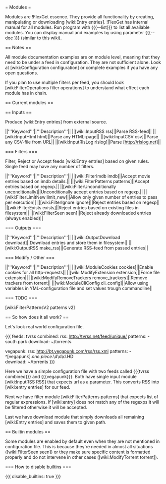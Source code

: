 = Modules =

Modules are !FlexGet essence. They provide all functionality by creating, manipulating or downloading [wiki:Entry entries]. !FlexGet has internal manual for all modules. Run program with {{{--list}}} to list all available modules. You can display manual and examples by using parameter {{{--doc <module>}}} (similar to this wiki).

== Notes ==

All module documentation examples are on module level, meaning that they need to be under a feed in configuration. They are not sufficient alone. Look at [wiki:Configuration configuration] or complete examples if you have any open questions.

If you plan to use multiple filters per feed, you should look [wiki:FilterOperations filter operations] to understand what effect each module has in chain.

== Current modules ==

== Inputs ==

Produce [wiki:Entry entries] from external source.

||'''Keyword'''||'''Description'''||
||[wiki:InputRSS rss]||Parse RSS-feed||
||[wiki:InputHtml html]||Parse any HTML-page||
||[wiki:InputCSV csv]||Parse any CSV-file from URL||
||[wiki:InputRlsLog rlslog]||Parse [http://rlslog.net]||

=== Filters ===

Filter, Reject or Accept feeds [wiki:Entry entries] based on given rules. Single feed may have any number of filters.

||'''Keyword'''||'''Description'''||
||[wiki:FilterImdb imdb]||Accept movie entries based on imdb details.||
||[wiki:FilterPatterns patterns]||Accept entries based on regexp.||
||[wiki:FilterUnconditionally unconditionally]||Unconditionally accept entries based on regexp.||
||[wiki:FilterLimitNew limit_new]||Allow only given number of entries to pass per execution||
||[wiki:FilterIgnore ignore]||Reject entries based on regexp||
||[wiki:FilterExists exists]||Reject entries based on existing files in filesystem||
||[wiki:FilterSeen seen]||Reject already downloaded entries (always enabled)||

=== Outputs ===

||'''Keyword'''||'''Description'''||
||[wiki:OutputDownload download]||Download entries and store them in filesystem||
||[wiki:OutputRSS make_rss]||Generate RSS-feed from passed entries||

=== Modify / Other ===

||'''Keyword'''||'''Description'''||
||[wiki:ModuleCookies cookies]||Enable cookies for all http-requests||
||[wiki:ModifyExtension extension]||Force file extension||
||[wiki:ModifyRemoveTrackers remove_trackers]||Remove trackers from torrent||
||[wiki:ModuleCliConfig cli_config]||Allow using variables in YML-configuration file and set values trough commandline||

=== TODO ===

[wiki:FilterPatternsV2 patterns v2]

== So how does it all work? ==

Let's look real world configuration file.

{{{
feeds:
  tvrss combined:
    rss: http://tvrss.net/feed/unique/
    patterns:
      - south.park
    download: ~/torrents

  vegapunk:
    rss: http://bt.vegapunk.com/rss/rss.xml
    patterns:
      - ^\[vegapunk\].*one.piece.*\d\d\d.HD  
    download: ~/torrents
}}}

Here we have a simple configuration file with two feeds called {{{tvrss combined}}}
and {{{vegapunk}}}. Both have single input module [wiki:InputRSS RSS] that expects url as a parameter.
This converts RSS into [wiki:entry entries] for our feed. 

Next we have filter module [wiki:FilterPatterns patterns]
that expects list of regular expressions. If [wiki:entry] does not match any of the regexps it will be filtered otherwise it will be accepted.

Last we have download module that simply downloads all remaining [wiki:Entry entries] and saves them to given path.

== Builtin modules ==

Some modules are enabled by default even when they are not mentioned in configuration file. This is because they're
needed in almost all situations ([wiki:FilterSeen seen]) or they make sure specific content is formatted 
properly and do not intervene in other cases ([wiki:ModifyTorrent torrent]).

=== How to disable builtins ===

{{{
disable_builtins: true
}}}